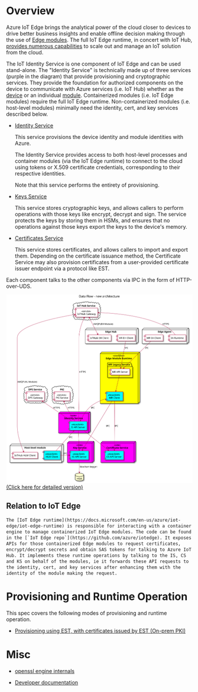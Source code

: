 # Overview

Azure IoT Edge brings the analytical power of the cloud closer to devices to drive better business insights and enable offline decision making through the use of [Edge modules](https://docs.microsoft.com/en-us/azure/iot-edge/iot-edge-modules).  The full IoT Edge runtime, in concert with IoT Hub, [provides numerous capabilities](https://docs.microsoft.com/en-us/azure/iot-edge/iot-edge-runtime) to scale out and manage an IoT solution from the cloud.  

The IoT Identity Service is one component of IoT Edge and can be used stand-alone.  The "Identity Service" is technically made up of three services (purple in the diagram) that provide provisioning and cryptographic services. They provide the foundation for authorized components on the device to communicate with Azure services (i.e. IoT Hub) whether as the [device](https://docs.microsoft.com/en-us/azure/iot-hub/iot-hub-devguide-d2c-guidance) or an individual [module](https://docs.microsoft.com/en-us/azure/iot-hub/iot-hub-devguide-module-twins).  Containerized modules (i.e. IoT Edge modules) require the full IoT Edge runtime. Non-containerized modules (i.e. host-level modules) minimally need the identity, cert, and key services described below.

- [Identity Service](identity-service.md)

    This service provisions the device identity and module identities with Azure. 

    The Identity Service provides access to both host-level processes and container modules (via the IoT Edge runtime) to connect to the cloud using tokens or X.509 certificate credentials, corresponding to their respective identities.

    Note that this service performs the entirety of provisioning.

- [Keys Service](keys-service.md)

    This service stores cryptographic keys, and allows callers to perform operations with those keys like encrypt, decrypt and sign. The service protects the keys by storing them in HSMs, and ensures that no operations against those keys export the keys to the device's memory.


- [Certificates Service](certificates-service.md)

    This service stores certificates, and allows callers to import and export them. Depending on the certificate issuance method, the Certificate Service may also provision certificates from a user-provided certificate issuer endpoint via a protocol like EST.


Each component talks to the other components via IPC in the form of HTTP-over-UDS.

![New component overview](img/new-component-overview-simple.svg)
[(Click here for detailed version)](img/new-component-overview-detailed.svg)

## Relation to IoT Edge

    The [IoT Edge runtime](https://docs.microsoft.com/en-us/azure/iot-edge/iot-edge-runtime) is responsible for interacting with a container engine to manage containerized IoT Edge modules. The code can be found in the [`IoT Edge repo`](https://github.com/azure/iotedge). It exposes APIs for those containerized Edge modules to request certificates, encrypt/decrypt secrets and obtain SAS tokens for talking to Azure IoT Hub. It implements these runtime operations by talking to the IS, CS and KS on behalf of the modules, ie it forwards these API requests to the identity, cert, and key services after enhancing them with the identity of the module making the request.


# Provisioning and Runtime Operation

This spec covers the following modes of provisioning and runtime operation.

- [Provisioning using EST, with certificates issued by EST (On-prem PKI)](est-ca.md)


# Misc

- [openssl engine internals](openssl-engine-internals.md)

- [Developer documentation](dev/_index.md)

